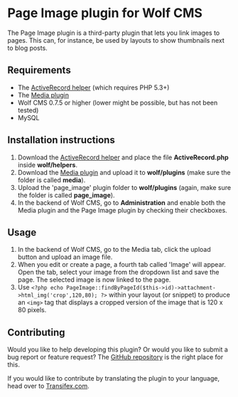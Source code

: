 Page Image plugin for Wolf CMS
==============================

The Page Image plugin is a third-party plugin that lets you link images to pages. This can, for instance, be used by layouts to show thumbnails next to blog posts.

Requirements
------------

* The [ActiveRecord helper](https://github.com/NicNLD/wolfcms-ActiveRecord) (which requires PHP 5.3+)
* The [Media plugin](https://github.com/NicNLD/wolfcms-media)
* Wolf CMS 0.7.5 or higher (lower might be possible, but has not been tested)
* MySQL

Installation instructions
-------------------------

1. Download the [ActiveRecord helper](https://github.com/NicNLD/wolfcms-ActiveRecord) and place the file **ActiveRecord.php** inside **wolf/helpers**.
2. Download the [Media plugin](https://github.com/NicNLD/wolfcms-image) and upload it to **wolf/plugins** (make sure the folder is called **media**).
3. Upload the 'page_image' plugin folder to **wolf/plugins** (again, make sure the folder is called **page_image**).
4. In the backend of Wolf CMS, go to **Administration** and enable both the Media plugin and the Page Image plugin by checking their checkboxes.

Usage
-----

1. In the backend of Wolf CMS, go to the Media tab, click the upload button and upload an image file.
2. When you edit or create a page, a fourth tab called 'Image' will appear. Open the tab, select your image from the dropdown list and save the page. The selected image is now linked to the page.
3. Use `<?php echo PageImage::findByPageId($this->id)->attachment->html_img('crop',120,80); ?>` within your layout (or snippet) to produce an `<img>` tag that displays a cropped version of the image that is 120 x 80 pixels.

Contributing
------------

Would you like to help developing this plugin? Or would you like to submit a bug report or feature request? The [GitHub repository](https://github.com/NicNLD/wolfcms-form) is the right place for this.

If you would like to contribute by translating the plugin to your language, head over to [Transifex.com](https://www.transifex.com/projects/p/wolfcms-form-plugin/).
